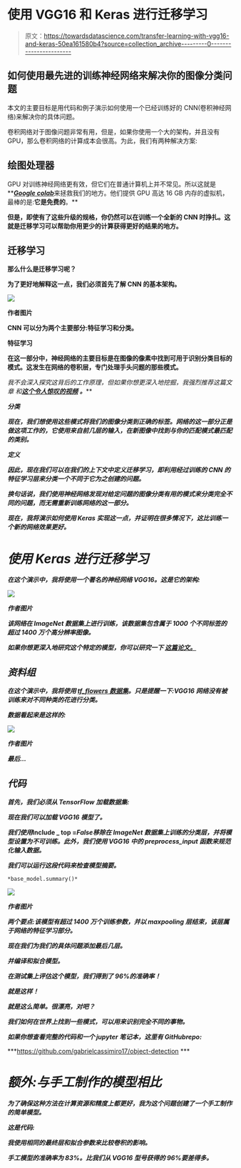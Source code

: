 # 使用 VGG16 和 Keras 进行迁移学习

> 原文：<https://towardsdatascience.com/transfer-learning-with-vgg16-and-keras-50ea161580b4?source=collection_archive---------0----------------------->

## 如何使用最先进的训练神经网络来解决你的图像分类问题

本文的主要目标是用代码和例子演示如何使用一个已经训练好的 CNN(卷积神经网络)来解决你的具体问题。

卷积网络对于图像问题非常有用，但是，如果你使用一个大的架构，并且没有 GPU，那么卷积网络的计算成本会很高。为此，我们有两种解决方案:

## 绘图处理器

GPU 对训练神经网络更有效，但它们在普通计算机上并不常见。所以这就是**[***Google colab***](https://research.google.com/colaboratory/)来拯救我们的地方。他们提供 GPU 高达 16 GB 内存的虚拟机，最棒的是:**它是免费的**。**

**但是，即使有了这些升级的规格，你仍然可以在训练一个全新的 CNN 时挣扎。这就是迁移学习可以帮助你用更少的计算获得更好的结果的地方。**

## **迁移学习**

**那么什么是迁移学习呢？**

**为了更好地解释这一点，我们必须首先了解 CNN 的基本架构。**

**![](img/4cf9ac9270cc1ce85921c2ff017eab7b.png)**

**作者图片**

**CNN 可以分为两个主要部分:特征学习和分类。**

****特征学习****

**在这一部分中，神经网络的主要目标是在图像的像素中找到可用于识别分类目标的模式。这发生在网络的卷积层，专门处理手头问题的那些模式。**

**我不会深入探究这背后的工作原理，但如果你想更深入地挖掘，我强烈推荐这篇文章 和*[***这个令人惊叹的视频***](https://youtu.be/HGwBXDKFk9I) ***。******

*****分类*****

***现在，我们想使用这些模式将我们的图像分类到正确的标签。网络的这一部分正是做这项工作的，它使用来自前几层的输入，在新图像中找到与你的匹配模式最匹配的类别。***

*****定义*****

***因此，现在我们可以在我们的上下文中定义迁移学习，即利用经过训练的 CNN 的特征学习层来分类一个不同于它为之创建的问题。***

***换句话说，我们使用神经网络发现对给定问题的图像分类有用的模式来分类完全不同的问题，而无需重新训练网络的这一部分。***

***现在，我将演示如何使用 Keras 实现这一点，并证明在很多情况下，这比训练一个新的网络效果更好。***

# ***使用 Keras 进行迁移学习***

***在这个演示中，我将使用一个著名的神经网络 VGG16。这是它的架构:***

***![](img/58ea35edb31156cca06ed49631f88120.png)***

***作者图片***

***该网络在 ImageNet 数据集上进行训练，该数据集包含属于 1000 个不同标签的超过 1400 万个高分辨率图像。***

***如果你想更深入地研究这个特定的模型，你可以研究一下 [***这篇论文。***](https://arxiv.org/abs/1505.06798)***

## ***资料组***

***在这个演示中，我将使用 [tf_flowers 数据集](https://www.tensorflow.org/datasets/catalog/tf_flowers)。只是提醒一下:VGG16 网络没有被训练来对不同种类的花进行分类。***

***数据看起来是这样的:***

***![](img/7783c9339d0d95f56ed99c28632232b4.png)***

***作者图片***

***最后…***

## ***代码***

***首先，我们必须从 TensorFlow 加载数据集:***

***现在我们可以加载 VGG16 模型了。***

***我们使用*Include _ top =****False***移除在 ImageNet 数据集上训练的分类层，并将模型设置为不可训练。此外，我们使用 VGG16 中的 preprocess_input 函数来规范化输入数据。***

***我们可以运行这段代码来检查模型摘要。***

```
*base_model.summary()*
```

***![](img/0b1fadf5044bdeffb031dbe615931845.png)***

***作者图片***

***两个要点:该模型有超过 1400 万个训练参数，并以 maxpooling 层结束，该层属于网络的特征学习部分。***

***现在我们为我们的具体问题添加最后几层。***

***并编译和拟合模型。***

***在测试集上评估这个模型，我们得到了 96%的准确率！***

***就是这样！***

***就是这么简单。很漂亮，对吧？***

***我们如何在世界上找到一些模式，可以用来识别完全不同的事物。***

***如果你想查看完整的代码和一个 jupyter 笔记本，这里有 GitHubrepo:***

***<https://github.com/gabrielcassimiro17/object-detection> *** 

# ***额外:与手工制作的模型相比***

***为了确保这种方法在计算资源和精度上都更好，我为这个问题创建了一个手工制作的简单模型。***

***这是代码:***

***我使用相同的最终层和拟合参数来比较卷积的影响。***

***手工模型的准确率为 83%。比我们从 VGG16 型号获得的 96%要差得多。***
